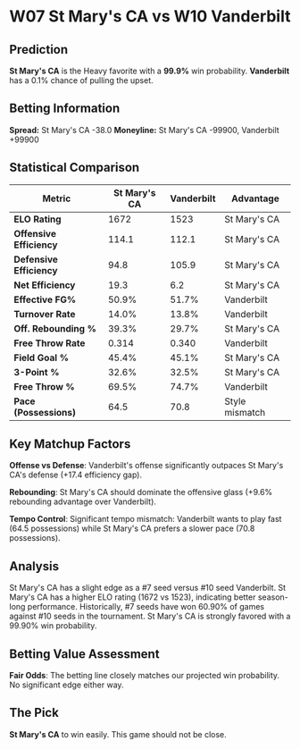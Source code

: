 # W07 St Mary's CA vs W10 Vanderbilt

## Prediction
**St Mary's CA** is the Heavy favorite with a **99.9%** win probability.
**Vanderbilt** has a 0.1% chance of pulling the upset.

## Betting Information
**Spread:** St Mary's CA -38.0
**Moneyline:** St Mary's CA -99900, Vanderbilt +99900

## Statistical Comparison

| Metric | St Mary's CA | Vanderbilt | Advantage |
|--------|-----------------|-----------------|----------|
| **ELO Rating** | 1672 | 1523 | St Mary's CA |
| **Offensive Efficiency** | 114.1 | 112.1 | St Mary's CA |
| **Defensive Efficiency** | 94.8 | 105.9 | St Mary's CA |
| **Net Efficiency** | 19.3 | 6.2 | St Mary's CA |
| **Effective FG%** | 50.9% | 51.7% | Vanderbilt |
| **Turnover Rate** | 14.0% | 13.8% | Vanderbilt |
| **Off. Rebounding %** | 39.3% | 29.7% | St Mary's CA |
| **Free Throw Rate** | 0.314 | 0.340 | Vanderbilt |
| **Field Goal %** | 45.4% | 45.1% | St Mary's CA |
| **3-Point %** | 32.6% | 32.5% | St Mary's CA |
| **Free Throw %** | 69.5% | 74.7% | Vanderbilt |
| **Pace (Possessions)** | 64.5 | 70.8 | Style mismatch |

## Key Matchup Factors

**Offense vs Defense**: Vanderbilt's offense significantly outpaces St Mary's CA's defense (+17.4 efficiency gap).

**Rebounding**: St Mary's CA should dominate the offensive glass (+9.6% rebounding advantage over Vanderbilt).

**Tempo Control**: Significant tempo mismatch: Vanderbilt wants to play fast (64.5 possessions) while St Mary's CA prefers a slower pace (70.8 possessions).

## Analysis

St Mary's CA has a slight edge as a #7 seed versus #10 seed Vanderbilt. St Mary's CA has a higher ELO rating (1672 vs 1523), indicating better season-long performance. Historically, #7 seeds have won 60.90% of games against #10 seeds in the tournament. St Mary's CA is strongly favored with a 99.90% win probability.

## Betting Value Assessment

**Fair Odds**: The betting line closely matches our projected win probability. No significant edge either way.

## The Pick

**St Mary's CA** to win easily. This game should not be close.

